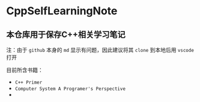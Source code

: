 # CppSelfLearningNote

## 本仓库用于保存C++相关学习笔记

注：由于 `github` 本身的 `md` 显示有问题，因此建议将其 `clone` 到本地后用 `vscode` 打开

目前所含书籍：

* `C++ Primer`
* `Computer System A Programer's Perspective`
* 